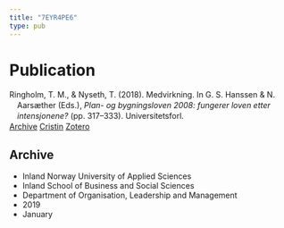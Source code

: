 ```yaml
---
title: "7EYR4PE6"
type: pub
---
```

<h1>Publication</h1>
<article id="csl-bib-container-7EYR4PE6" class="csl-bib-container">
  <div class="csl-bib-body" style="line-height: 1.35; padding-left: 1em; text-indent:-1em;">
  <div class="csl-entry">Ringholm, T. M., &amp; Nyseth, T. (2018). Medvirkning. In G. S. Hanssen &amp; N. Aars&#xE6;ther (Eds.), <i>Plan- og bygningsloven 2008: fungerer loven etter intensjonene?</i> (pp. 317&#x2013;333). Universitetsforl.</div>
</div>
  <div class="csl-bib-buttons">
    <a href="#taxonomy-article-7EYR4PE6" class="csl-bib-button">Archive</a>
    <a href alt="Cristin URL" class="csl-bib-button">Cristin</a>
    <a href alt="Zotero URL" class="csl-bib-button">Zotero</a>
  </div>
  <div id="csl-bib-meta-container-7EYR4PE6"></div>
</article>
<div id="csl-bib-meta-7EYR4PE6" class="csl-bib-meta">
  <article id="taxonomy-article-7EYR4PE6" class="taxonomy-article">
    <h1>Archive</h1>
    <ul>
      <li>Inland Norway University of Applied Sciences</li>
      <li>Inland School of Business and Social Sciences</li>
      <li>Department of Organisation, Leadership and Management</li>
      <li>2019</li>
      <li>January</li>
    </ul>
  </article>
</div>
